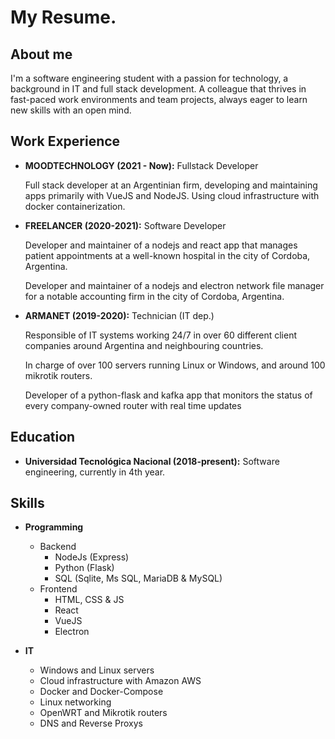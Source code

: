 # My Resume.

## About me

I'm a software engineering student with a passion for technology, a background in IT and full
stack development. A colleague that thrives in fast-paced work environments and team
projects, always eager to learn new skills with an open mind.

## Work Experience

- **MOODTECHNOLOGY (2021 - Now):** Fullstack Developer

  Full stack developer at an Argentinian firm, developing and maintaining apps primarily with VueJS and NodeJS. Using cloud infrastructure
  with docker containerization.

- **FREELANCER (2020-2021):** Software Developer

  Developer and maintainer of a nodejs and react app that manages patient appointments at a
  well-known hospital in the city of Cordoba, Argentina.

  Developer and maintainer of a nodejs and electron network file manager for a notable
  accounting firm in the city of Cordoba, Argentina.

- **ARMANET (2019-2020):** Technician (IT dep.)

  Responsible of IT systems working 24/7 in over 60 different client companies around Argentina
  and neighbouring countries.

  In charge of over 100 servers running Linux or Windows, and around 100 mikrotik routers.

  Developer of a python-flask and kafka app that monitors the status of every company-owned
  router with real time updates

## Education

- **Universidad Tecnológica Nacional (2018-present):** Software engineering, currently in 4th year.

## Skills

- **Programming**

  - Backend
    - NodeJs (Express)
    - Python (Flask)
    - SQL (Sqlite, Ms SQL, MariaDB & MySQL)
  - Frontend
    - HTML, CSS & JS
    - React
    - VueJS
    - Electron

- **IT**

  - Windows and Linux servers
  - Cloud infrastructure with Amazon AWS
  - Docker and Docker-Compose
  - Linux networking
  - OpenWRT and Mikrotik routers
  - DNS and Reverse Proxys